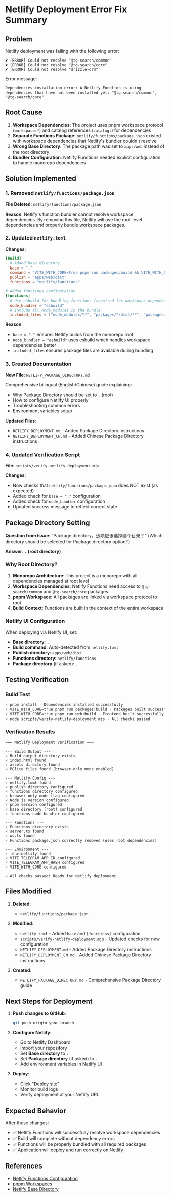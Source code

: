 # Netlify Deployment Error Fix Summary

## Problem

Netlify deployment was failing with the following error:

```
✘ [ERROR] Could not resolve "@tg-search/common"
✘ [ERROR] Could not resolve "@tg-search/core"  
✘ [ERROR] Could not resolve "drizzle-orm"
```

Error message:
```
Dependencies installation error: A Netlify Function is using dependencies that have not been installed yet: "@tg-search/common", "@tg-search/core"
```

## Root Cause

1. **Workspace Dependencies**: The project uses pnpm workspace protocol (`workspace:*`) and catalog references (`catalog:`) for dependencies
2. **Separate Functions Package**: `netlify/functions/package.json` existed with workspace dependencies that Netlify's bundler couldn't resolve
3. **Wrong Base Directory**: The package path was set to `apps/web` instead of the root directory
4. **Bundler Configuration**: Netlify Functions needed explicit configuration to handle monorepo dependencies

## Solution Implemented

### 1. Removed `netlify/functions/package.json`

**File Deleted**: `netlify/functions/package.json`

**Reason**: Netlify's function bundler cannot resolve workspace dependencies. By removing this file, Netlify will use the root-level dependencies and properly bundle workspace packages.

### 2. Updated `netlify.toml`

**Changes**:
```toml
[build]
  # Added base directory
  base = "."
  command = "VITE_WITH_CORE=true pnpm run packages:build && VITE_WITH_CORE=true pnpm run web:build"
  publish = "apps/web/dist"
  functions = "netlify/functions"

# Added functions configuration
[functions]
  # Use esbuild for bundling functions (required for workspace dependencies)
  node_bundler = "esbuild"
  # Include all node_modules in the bundle
  included_files = ["node_modules/**", "packages/*/dist/**", "packages/*/src/**"]
```

**Reason**: 
- `base = "."` ensures Netlify builds from the monorepo root
- `node_bundler = "esbuild"` uses esbuild which handles workspace dependencies better
- `included_files` ensures package files are available during bundling

### 3. Created Documentation

**New File**: `NETLIFY_PACKAGE_DIRECTORY.md`

Comprehensive bilingual (English/Chinese) guide explaining:
- Why Package Directory should be set to `.` (root)
- How to configure Netlify UI properly
- Troubleshooting common errors
- Environment variables setup

**Updated Files**:
- `NETLIFY_DEPLOYMENT.md` - Added Package Directory instructions
- `NETLIFY_DEPLOYMENT_CN.md` - Added Chinese Package Directory instructions

### 4. Updated Verification Script

**File**: `scripts/verify-netlify-deployment.mjs`

**Changes**:
- Now checks that `netlify/functions/package.json` does NOT exist (as expected)
- Added check for `base = "."` configuration
- Added check for `node_bundler` configuration
- Updated success message to reflect correct state

## Package Directory Setting

**Question from Issue**: "Package directory，选项应该选择哪个目录？" (Which directory should be selected for Package directory option?)

**Answer**: **`.` (root directory)**

### Why Root Directory?

1. **Monorepo Architecture**: This project is a monorepo with all dependencies managed at root level
2. **Workspace Dependencies**: Netlify Functions need access to `@tg-search/common` and `@tg-search/core` packages
3. **pnpm Workspace**: All packages are linked via workspace protocol to root
4. **Build Context**: Functions are built in the context of the entire workspace

### Netlify UI Configuration

When deploying via Netlify UI, set:
- **Base directory**: `.`
- **Build command**: Auto-detected from `netlify.toml`
- **Publish directory**: `apps/web/dist`
- **Functions directory**: `netlify/functions`
- **Package directory** (if asked): `.`

## Testing Verification

### Build Test

```bash
✓ pnpm install - Dependencies installed successfully
✓ VITE_WITH_CORE=true pnpm run packages:build - Packages built successfully
✓ VITE_WITH_CORE=true pnpm run web:build - Frontend built successfully
✓ node scripts/verify-netlify-deployment.mjs - All checks passed
```

### Verification Results

```
=== Netlify Deployment Verification ===

--- Build Output ---
✓ Build output directory exists
✓ index.html found
✓ assets directory found
✓ PGlite files found (browser-only mode enabled)

--- Netlify Config ---
✓ netlify.toml found
✓ publish directory configured
✓ functions directory configured
✓ browser-only mode flag configured
✓ Node.js version configured
✓ pnpm version configured
✓ base directory (root) configured
✓ functions node bundler configured

--- Functions ---
✓ Functions directory exists
✓ server.ts found
✓ ws.ts found
✓ Functions package.json correctly removed (uses root dependencies)

--- Environment ---
✓ .env.netlify found
✓ VITE_TELEGRAM_APP_ID configured
✓ VITE_TELEGRAM_APP_HASH configured
✓ VITE_WITH_CORE configured

✓ All checks passed! Ready for Netlify deployment.
```

## Files Modified

1. **Deleted**:
   - `netlify/functions/package.json`

2. **Modified**:
   - `netlify.toml` - Added `base` and `[functions]` configuration
   - `scripts/verify-netlify-deployment.mjs` - Updated checks for new configuration
   - `NETLIFY_DEPLOYMENT.md` - Added Package Directory instructions
   - `NETLIFY_DEPLOYMENT_CN.md` - Added Chinese Package Directory instructions

3. **Created**:
   - `NETLIFY_PACKAGE_DIRECTORY.md` - Comprehensive Package Directory guide

## Next Steps for Deployment

1. **Push changes to GitHub**:
   ```bash
   git push origin your-branch
   ```

2. **Configure Netlify**:
   - Go to Netlify Dashboard
   - Import your repository
   - Set **Base directory** to `.`
   - Set **Package directory** (if asked) to `.`
   - Add environment variables in Netlify UI

3. **Deploy**:
   - Click "Deploy site"
   - Monitor build logs
   - Verify deployment at your Netlify URL

## Expected Behavior

After these changes:
- ✅ Netlify Functions will successfully resolve workspace dependencies
- ✅ Build will complete without dependency errors
- ✅ Functions will be properly bundled with all required packages
- ✅ Application will deploy and run correctly on Netlify

## References

- [Netlify Functions Configuration](https://docs.netlify.com/functions/configure-and-deploy/)
- [pnpm Workspaces](https://pnpm.io/workspaces)
- [Netlify Base Directory](https://docs.netlify.com/configure-builds/overview/#base-directory)

